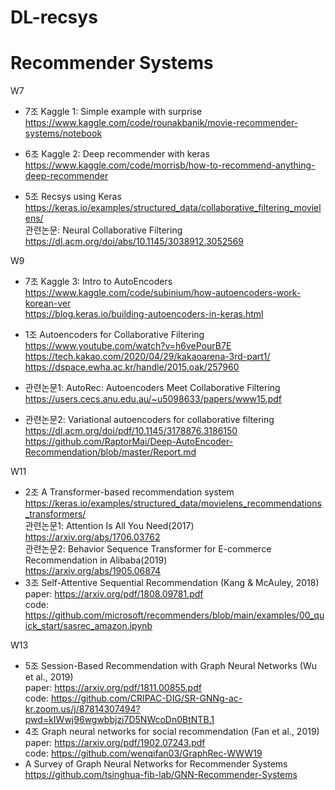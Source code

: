 # DL-recsys
# Recommender Systems  
W7   
- 7조 Kaggle 1: Simple example with surprise           
  https://www.kaggle.com/code/rounakbanik/movie-recommender-systems/notebook
  
- 6조 Kaggle 2: Deep recommender with keras           
  https://www.kaggle.com/code/morrisb/how-to-recommend-anything-deep-recommender
  
- 5조 Recsys using Keras           
  https://keras.io/examples/structured_data/collaborative_filtering_movielens/    
  관련논문: Neural Collaborative Filtering           
  https://dl.acm.org/doi/abs/10.1145/3038912.3052569  
  
W9  
- 7조 Kaggle 3: Intro to AutoEncoders           
  https://www.kaggle.com/code/subinium/how-autoencoders-work-korean-ver                                 
  https://blog.keras.io/building-autoencoders-in-keras.html

- 1조 Autoencoders for Collaborative Filtering           
  https://www.youtube.com/watch?v=h6vePourB7E           
  https://tech.kakao.com/2020/04/29/kakaoarena-3rd-part1/                                 
  https://dspace.ewha.ac.kr/handle/2015.oak/257960                      

- 관련논문1: AutoRec: Autoencoders Meet Collaborative Filtering           
  https://users.cecs.anu.edu.au/~u5098633/papers/www15.pdf
- 관련논문2: Variational autoencoders for collaborative filtering           
  https://dl.acm.org/doi/pdf/10.1145/3178876.3186150                      
  https://github.com/RaptorMai/Deep-AutoEncoder-Recommendation/blob/master/Report.md
  
W11  
- 2조 A Transformer-based recommendation system     
  https://keras.io/examples/structured_data/movielens_recommendations_transformers/                                              
  관련논문1: Attention Is All You Need(2017)                         
  https://arxiv.org/abs/1706.03762                        
  관련논문2: Behavior Sequence Transformer for E-commerce Recommendation in Alibaba(2019)                                   
  https://arxiv.org/abs/1905.06874                          
- 3조 Self-Attentive Sequential Recommendation (Kang & McAuley, 2018)      
  paper: https://arxiv.org/pdf/1808.09781.pdf    
  code: https://github.com/microsoft/recommenders/blob/main/examples/00_quick_start/sasrec_amazon.ipynb         
  
W13  
- 5조 Session-Based Recommendation with Graph Neural Networks (Wu et al., 2019)        
  paper: https://arxiv.org/pdf/1811.00855.pdf      
  code: https://github.com/CRIPAC-DIG/SR-GNNg-ac-kr.zoom.us/j/87814307494?pwd=kIWwj96wgwbbjzi7D5NWcoDn0BtNTB.1     
- 4조 Graph neural networks for social recommendation (Fan et al., 2019)         
  paper: https://arxiv.org/pdf/1902.07243.pdf          
  code: https://github.com/wenqifan03/GraphRec-WWW19
- A Survey of Graph Neural Networks for Recommender Systems                             
  https://github.com/tsinghua-fib-lab/GNN-Recommender-Systems                   

